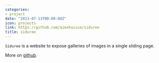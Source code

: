 ```yaml
---
categories:
- project
date: "2013-07-13T00:00:00Z"
icon: projects
link: https://github.com/aimxhaisse/siduree
title: siduree
---
```


`Siduree` is a website to expose galleries of images in a single sliding page.

More on [github](https://github.com/aimxhaisse/siduree).
